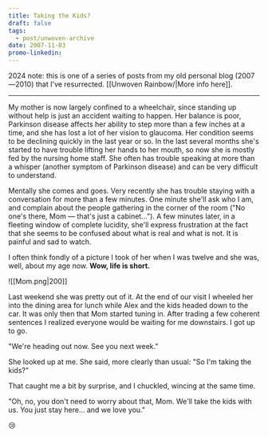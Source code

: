 ```yaml
---
title: Taking the Kids?
draft: false
tags:
  - post/unwoven-archive
date: 2007-11-03
promo-linkedin:
---
```

2024 note: this is one of a series of posts from my old personal blog (2007—2010) that I've resurrected. [[Unwoven Rainbow/|More info here]].

---

My mother is now largely confined to a wheelchair, since standing up without help is just an accident waiting to happen. Her balance is poor, Parkinson disease affects her ability to step more than a few inches at a time, and she has lost a lot of her vision to glaucoma. Her condition seems to be declining quickly in the last year or so. In the last several months she's started to have trouble lifting her hands to her mouth, so now she is mostly fed by the nursing home staff. She often has trouble speaking at more than a whisper (another symptom of Parkinson disease) and can be very difficult to understand.  

Mentally she comes and goes. Very recently she has trouble staying with a conversation for more than a few minutes. One minute she'll ask who I am, and complain about the people gathering in the corner of the room ("No one's there, Mom — that's just a cabinet..."). A few minutes later, in a fleeting window of complete lucidity, she'll express frustration at the fact that she seems to be confused about what is real and what is not. It is painful and sad to watch.  

I often think fondly of a picture I took of her when I was twelve and she was, well, about my age now. **Wow, life is short.**
  
![[Mom.png|200]]
  
Last weekend she was pretty out of it. At the end of our visit I wheeled her into the dining area for lunch while Alex and the kids headed down to the car. It was only then that Mom started tuning in. After trading a few coherent sentences I realized everyone would be waiting for me downstairs. I got up to go.  
  
"We're heading out now. See you next week."  
  
She looked up at me. She said, more clearly than usual: "So I'm taking the kids?"  
  
That caught me a bit by surprise, and I chuckled, wincing at the same time.  
  
"Oh, no, you don't need to worry about that, Mom. We'll take the kids with us. You just stay here... and we love you."

😢
